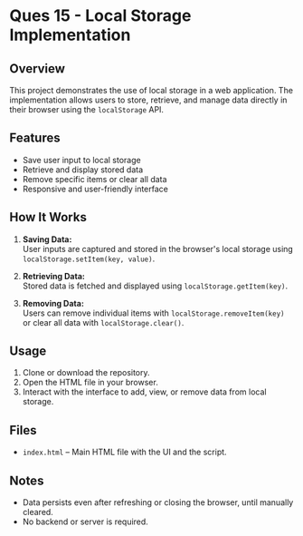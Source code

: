 # Ques 15 - Local Storage Implementation

## Overview

This project demonstrates the use of local storage in a web application. The implementation allows users to store, retrieve, and manage data directly in their browser using the `localStorage` API.

## Features

- Save user input to local storage
- Retrieve and display stored data
- Remove specific items or clear all data
- Responsive and user-friendly interface

## How It Works

1. **Saving Data:**  
    User inputs are captured and stored in the browser's local storage using `localStorage.setItem(key, value)`.

2. **Retrieving Data:**  
    Stored data is fetched and displayed using `localStorage.getItem(key)`.

3. **Removing Data:**  
    Users can remove individual items with `localStorage.removeItem(key)` or clear all data with `localStorage.clear()`.

## Usage

1. Clone or download the repository.
2. Open the HTML file in your browser.
3. Interact with the interface to add, view, or remove data from local storage.

## Files

- `index.html` – Main HTML file with the UI and the script.


## Notes

- Data persists even after refreshing or closing the browser, until manually cleared.
- No backend or server is required.

